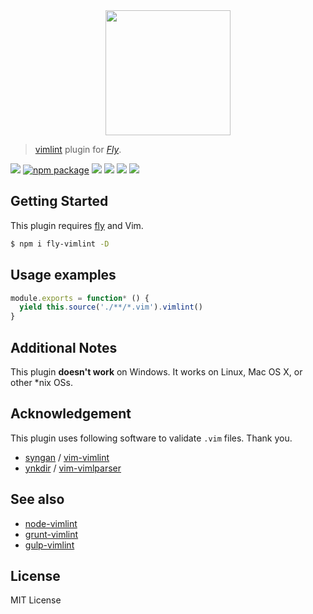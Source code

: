 <div align="center">
  <a href="http://github.com/flyjs/fly">
    <img width=200px  src="https://cloud.githubusercontent.com/assets/8317250/8733685/0be81080-2c40-11e5-98d2-c634f076ccd7.png">
  </a>
</div>

> [vimlint](https://github.com/syngan/vim-vimlint) plugin for _[Fly][fly]_.

[![][fly-badge]][fly]
[![npm package][npm-ver-link]][npm-pkg-link]
[![][travis-badge]][travis-link]
[![][climate-badge]][climate-link]
[![][david-badge]][david-link]
[![][david-dev-badge]][david-dev-link]


## Getting Started
This plugin requires [fly](https://github.com/bucaran/fly) and Vim.

```sh
$ npm i fly-vimlint -D
```

## Usage examples

```js
module.exports = function* () {
  yield this.source('./**/*.vim').vimlint()
}
```

## Additional Notes
This plugin **doesn't work** on Windows. It works on Linux, Mac OS X, or other *nix OSs.

## Acknowledgement
This plugin uses following software to validate `.vim` files. Thank you.

 - [syngan](https://github.com/syngan) / [vim-vimlint](https://github.com/syngan/vim-vimlint)
 - [ynkdir](https://github.com/ynkdir) / [vim-vimlparser](https://github.com/ynkdir/vim-vimlparser)

## See also

 -  [node-vimlint](https://github.com/pine613/node-vimlint)
 -  [grunt-vimlint](https://github.com/pine613/grunt-vimlint)
 -  [gulp-vimlint](https://github.com/pine613/gulp-vimlint)

## License
MIT License

[mit]:             http://opensource.org/licenses/MIT
[author]:          https://github.com/pine613
[fly]:             https://www.github.com/flyjs/fly
[fly-badge]:       https://img.shields.io/badge/fly-JS-05B3E1.svg?style=flat-square
[mit-badge]:       https://img.shields.io/badge/license-MIT-444444.svg?style=flat-square
[npm-pkg-link]:    https://www.npmjs.org/package/fly-vimlint
[npm-ver-link]:    https://img.shields.io/npm/v/fly-vimlint.svg?style=flat-square
[travis-link]:     https://travis-ci.org/pine613/fly-vimlint
[travis-badge]:    http://img.shields.io/travis/pine613/fly-vimlint.svg?style=flat-square
[david-link]:      https://david-dm.org/pine613/fly-vimlint
[david-badge]:     https://img.shields.io/david/pine613/fly-vimlint.svg?style=flat-square
[david-dev-link]:  https://david-dm.org/pine613/fly-vimlint#info=devDependencies&view=table
[david-dev-badge]: https://img.shields.io/david/dev/pine613/fly-vimlint.svg?style=flat-square
[climate-link]:    https://codeclimate.com/github/pine613/fly-vimlint
[climate-badge]:   https://img.shields.io/codeclimate/github/pine613/fly-vimlint.svg?style=flat-square
